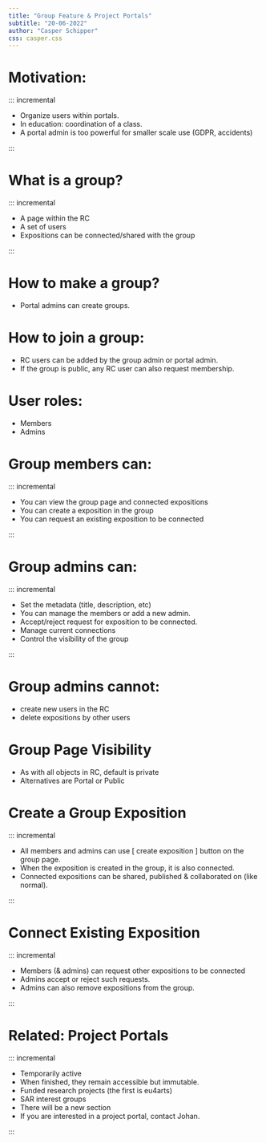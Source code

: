 ```yaml
---
title: "Group Feature & Project Portals"
subtitle: "20-06-2022"
author: "Casper Schipper"
css: casper.css
---
```



# Motivation:

::: incremental

- Organize users within portals.
- In education: coordination of a class.
- A portal admin is too powerful for smaller scale use (GDPR, accidents)

:::

# What is a group?

::: incremental

- A page within the RC
- A set of users
- Expositions can be connected/shared with the group

:::

# How to make a group?

- Portal admins can create groups.

# How to join a group:

- RC users can be added by the group admin or portal admin.
- If the group is public, any RC user can also request membership.

# User roles:

- Members
- Admins

# Group members can:

::: incremental


- You can view the group page and connected expositions
- You can create a exposition in the group
- You can request an existing exposition to be connected
  
:::

# Group admins can:

::: incremental

- Set the metadata (title, description, etc)
- You can manage the members or add a new admin.
- Accept/reject request for exposition to be connected.
- Manage current connections
- Control the visibility of the group

:::

# Group admins cannot:

- create new users in the RC
- delete expositions by other users

# Group Page Visibility

- As with all objects in RC, default is private
- Alternatives are Portal or Public

# Create a Group Exposition

::: incremental

- All members and admins can use \[ create exposition \] button on the group page.
- When the exposition is created in the group, it is also connected.
- Connected expositions can be shared, published & collaborated on (like normal).

:::

# Connect Existing Exposition

::: incremental

- Members (& admins) can request other expositions to be connected
- Admins accept or reject such requests.
- Admins can also remove expositions from the group.

:::

# Related: Project Portals

::: incremental

- Temporarily active
- When finished, they remain accessible but immutable.
- Funded research projects (the first is eu4arts)
- SAR interest groups
- There will be a new section
- If you are interested in a project portal, contact Johan.

:::
